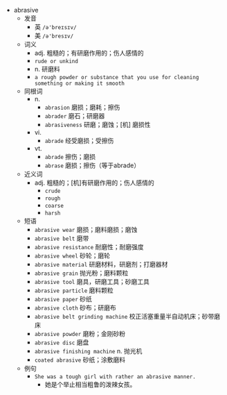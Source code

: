 - abrasive
  - 发音
    - 英 `/ə'breɪsɪv/`
    - 美 `/ə'bresɪv/`
  - 词义
    - adj. 粗糙的；有研磨作用的；伤人感情的
    - `rude or unkind`
    - n. 研磨料
    - `a rough powder or substance that you use for cleaning something or making it smooth`
  - 同根词
    - n.
      - `abrasion` 磨损；磨耗；擦伤
      - `abrader` 磨石；研磨器
      - `abrasiveness` 研磨；磨蚀；[机] 磨损性
    - vi.
      - `abrade` 经受磨损；受擦伤
    - vt.
      - `abrade` 擦伤；磨损
      - `abrase` 磨损；擦伤（等于abrade）
  - 近义词
    - adj. 粗糙的；[机]有研磨作用的；伤人感情的
      - `crude`
      - `rough`
      - `coarse`
      - `harsh`
  - 短语
    - `abrasive wear` 磨损；磨料磨损；磨蚀 
    - `abrasive belt` 磨带 
    - `abrasive resistance` 耐磨性；耐磨强度 
    - `abrasive wheel` 砂轮；磨轮 
    - `abrasive material` 研磨材料，研磨剂；打磨器材 
    - `abrasive grain` 抛光粉；磨料颗粒 
    - `abrasive tool` 磨具，研磨工具；砂磨工具 
    - `abrasive particle` 磨料颗粒 
    - `abrasive paper` 砂纸 
    - `abrasive cloth` 砂布；研磨布 
    - `abrasive belt grinding machine` 校正活塞重量半自动机床；砂带磨床 
    - `abrasive powder` 磨粉；金刚砂粉 
    - `abrasive disc` 磨盘 
    - `abrasive finishing machine` n. 抛光机 
    - `coated abrasive` 砂纸；涂敷磨料 
  - 例句
    - `She was a tough girl with rather an abrasive manner.`
      - 她是个举止相当粗鲁的泼辣女孩。

